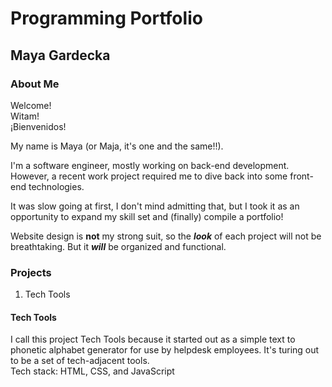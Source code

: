 # Programming Portfolio

## Maya Gardecka

### About Me

Welcome!  
Witam!  
¡Bienvenidos!

My name is Maya (or Maja, it's one and the same!!).

I'm a software engineer, mostly working on back-end development. However, a recent work project required me to dive back into some front-end technologies.

It was slow going at first, I don't mind admitting that, but I took it as an opportunity to expand my skill set and (finally) compile a portfolio!

Website design is **not** my strong suit, so the **_look_** of each project will not be breathtaking. But it **_will_** be organized and functional.

### Projects

1.  Tech Tools

#### Tech Tools

I call this project Tech Tools because it started out as a simple text to phonetic alphabet generator for use by helpdesk employees. It's turing out to be a set of tech-adjacent tools.  
Tech stack: HTML, CSS, and JavaScript
